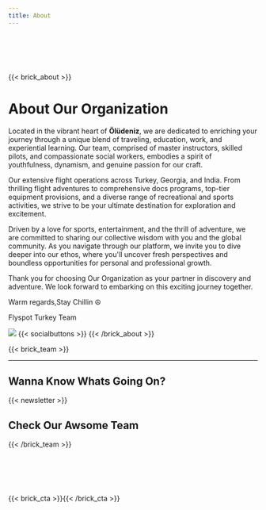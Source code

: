 ```yaml
---
title: About
---
```


# ‎ 

{{< brick_about >}}
# About Our Organization

Located in the vibrant heart of **Ölüdeniz**, we are dedicated to enriching your journey through a unique blend of traveling, education, work, and experiential learning. Our team, comprised of master instructors, skilled pilots, and compassionate social workers, embodies a spirit of youthfulness, dynamism, and genuine passion for our craft.

Our extensive flight operations across Turkey, Georgia, and India. From thrilling flight adventures to comprehensive docs programs, top-tier equipment provisions, and a diverse range of recreational and sports activities, we strive to be your ultimate destination for exploration and excitement.

Driven by a love for sports, entertainment, and the thrill of adventure, we are committed to sharing our collective wisdom with you and the global community. As you navigate through our platform, we invite you to dive deeper into our ethos, where you'll uncover fresh perspectives and boundless opportunities for personal and professional growth.

Thank you for choosing Our Organization as your partner in discovery and adventure. We look forward to embarking on this exciting journey together.

Warm regards,Stay Chillin ☮

Flyspot Turkey Team

![](https://media.giphy.com/media/vFKqnCdLPNOKc/giphy.gif)
{{< socialbuttons >}}
{{< /brick_about >}}

{{< brick_team >}}

---
## Wanna Know Whats Going On?
 {{< newsletter >}}

 ## Check Our Awsome Team
{{< /brick_team >}}

# ‎ 
{{< brick_cta >}}{{< /brick_cta >}}

